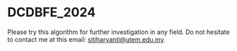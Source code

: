 # DCDBFE_2024

Please try this algorithm for further investigation in any field. 
Do not hesitate to contact me at this email: sitiharyanti@utem.edu.my.
